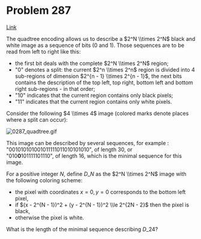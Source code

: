# Problem 287

[Link](https://projecteuler.net/problem=287)

The quadtree encoding allows us to describe a $2^N \\times 2^N$ black and white image as a sequence of bits (0 and 1). Those sequences are to be read from left to right like this: 

*   the first bit deals with the complete $2^N \\times 2^N$ region;
*   "0" denotes a split:
    the current $2^n \\times 2^n$ region is divided into $4$ sub-regions of dimension $2^{n - 1} \\times 2^{n - 1}$,
    the next bits contains the description of the top left, top right, bottom left and bottom right sub-regions - in that order;
*   "10" indicates that the current region contains only black pixels;
*   "11" indicates that the current region contains only white pixels.

Consider the following $4 \\times 4$ image (colored marks denote places where a split can occur):

![0287_quadtree.gif](resources/images/0287_quadtree.gif?1678992056)

This image can be described by several sequences, for example : "001010101001011111011010101010", of length $30$, or  
"010**0**101111101110", of length $16$, which is the minimal sequence for this image.

For a positive integer $N$, define $D\_N$ as the $2^N \\times 2^N$ image with the following coloring scheme: 

*   the pixel with coordinates $x = 0, y = 0$ corresponds to the bottom left pixel,
*   if $(x - 2^{N - 1})^2 + (y - 2^{N - 1})^2 \\le 2^{2N - 2}$ then the pixel is black,
*   otherwise the pixel is white.

What is the length of the minimal sequence describing $D\_{24}$?
